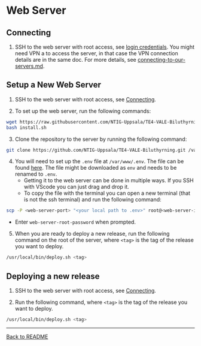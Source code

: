 # Web Server

## Connecting
1. SSH to the web server with root access, see [login credentials](https://docs.google.com/document/d/1e-FzBbY3JdYLGsp38Va0nXPVGH7eKSYGxgbwL7voolg/edit?usp=sharing). You might need VPN a to access the server, in that case the VPN connection details are in the same doc. For more details, see [connecting-to-our-servers.md](/docs/connecting-to-our-servers.md).


## Setup a New Web Server

1. SSH to the web server with root access, see [Connecting](#connecting).

2. To set up the web server, run the following commands:
```bash
wget https://raw.githubusercontent.com/NTIG-Uppsala/TE4-VALE-Biluthyrning/refs/heads/main/setup-scripts/install.sh
bash install.sh
```

3. Clone the repository to the server by running the following command:
```bash
git clone https://github.com/NTIG-Uppsala/TE4-VALE-Biluthyrning.git /var/www/
```

4. You will need to set up the `.env` file at `/var/www/.env`. The file can be found [here](https://drive.google.com/file/d/1lmhCGe8ItjaIrP0iR04PWg-1RiKhOH2k/view?usp=drive_link). The file might be downloaded as `env` and needs to be renamed to `.env`.
   - Getting it to the web server can be done in multiple ways. If you SSH with VScode you can just drag and drop it.
   - To copy the file with the terminal you can open a new terminal (that is not the ssh terminal) and run the following command:
```bash
scp -P <web-server-port> "<your local path to .env>" root@<web-server-ip>:/var/www/.env
``` 
   -   Enter `web-server-root-password` when prompted.

5. When you are ready to deploy a new release, run the following command on the root of the server, where `<tag>` is the tag of the release you want to deploy.
```bash
/usr/local/bin/deploy.sh <tag>
```


## Deploying a new release
1. SSH to the web server with root access, see [Connecting](#connecting).

2. Run the following command, where `<tag>` is the tag of the release you want to deploy.
```bash
/usr/local/bin/deploy.sh <tag>
```

---
 
[Back to README](/README.md)